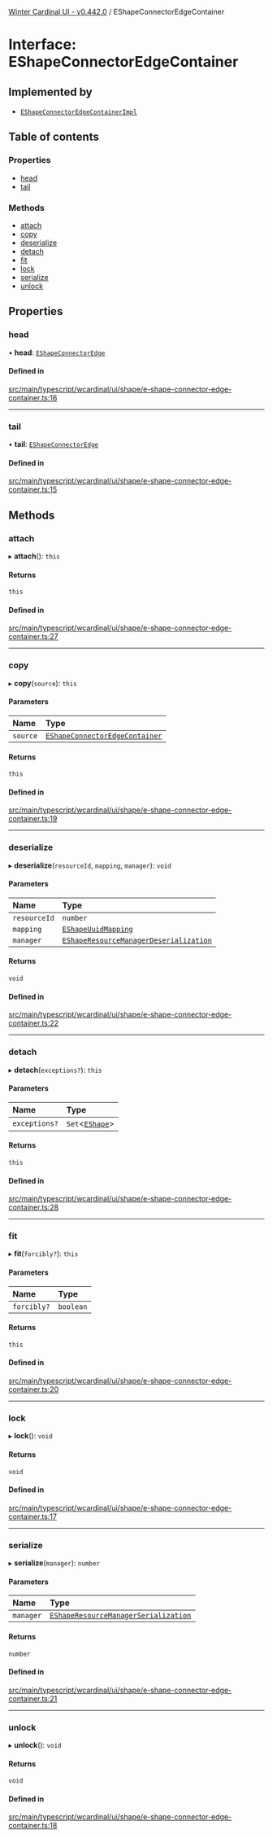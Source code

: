 [Winter Cardinal UI - v0.442.0](../index.md) / EShapeConnectorEdgeContainer

# Interface: EShapeConnectorEdgeContainer

## Implemented by

- [`EShapeConnectorEdgeContainerImpl`](../classes/EShapeConnectorEdgeContainerImpl.md)

## Table of contents

### Properties

- [head](EShapeConnectorEdgeContainer.md#head)
- [tail](EShapeConnectorEdgeContainer.md#tail)

### Methods

- [attach](EShapeConnectorEdgeContainer.md#attach)
- [copy](EShapeConnectorEdgeContainer.md#copy)
- [deserialize](EShapeConnectorEdgeContainer.md#deserialize)
- [detach](EShapeConnectorEdgeContainer.md#detach)
- [fit](EShapeConnectorEdgeContainer.md#fit)
- [lock](EShapeConnectorEdgeContainer.md#lock)
- [serialize](EShapeConnectorEdgeContainer.md#serialize)
- [unlock](EShapeConnectorEdgeContainer.md#unlock)

## Properties

### head

• **head**: [`EShapeConnectorEdge`](EShapeConnectorEdge.md)

#### Defined in

[src/main/typescript/wcardinal/ui/shape/e-shape-connector-edge-container.ts:16](https://github.com/winter-cardinal/winter-cardinal-ui/blob/v0.442.0/src/main/typescript/wcardinal/ui/shape/e-shape-connector-edge-container.ts#L16)

___

### tail

• **tail**: [`EShapeConnectorEdge`](EShapeConnectorEdge.md)

#### Defined in

[src/main/typescript/wcardinal/ui/shape/e-shape-connector-edge-container.ts:15](https://github.com/winter-cardinal/winter-cardinal-ui/blob/v0.442.0/src/main/typescript/wcardinal/ui/shape/e-shape-connector-edge-container.ts#L15)

## Methods

### attach

▸ **attach**(): `this`

#### Returns

`this`

#### Defined in

[src/main/typescript/wcardinal/ui/shape/e-shape-connector-edge-container.ts:27](https://github.com/winter-cardinal/winter-cardinal-ui/blob/v0.442.0/src/main/typescript/wcardinal/ui/shape/e-shape-connector-edge-container.ts#L27)

___

### copy

▸ **copy**(`source`): `this`

#### Parameters

| Name | Type |
| :------ | :------ |
| `source` | [`EShapeConnectorEdgeContainer`](EShapeConnectorEdgeContainer.md) |

#### Returns

`this`

#### Defined in

[src/main/typescript/wcardinal/ui/shape/e-shape-connector-edge-container.ts:19](https://github.com/winter-cardinal/winter-cardinal-ui/blob/v0.442.0/src/main/typescript/wcardinal/ui/shape/e-shape-connector-edge-container.ts#L19)

___

### deserialize

▸ **deserialize**(`resourceId`, `mapping`, `manager`): `void`

#### Parameters

| Name | Type |
| :------ | :------ |
| `resourceId` | `number` |
| `mapping` | [`EShapeUuidMapping`](EShapeUuidMapping.md) |
| `manager` | [`EShapeResourceManagerDeserialization`](../classes/EShapeResourceManagerDeserialization.md) |

#### Returns

`void`

#### Defined in

[src/main/typescript/wcardinal/ui/shape/e-shape-connector-edge-container.ts:22](https://github.com/winter-cardinal/winter-cardinal-ui/blob/v0.442.0/src/main/typescript/wcardinal/ui/shape/e-shape-connector-edge-container.ts#L22)

___

### detach

▸ **detach**(`exceptions?`): `this`

#### Parameters

| Name | Type |
| :------ | :------ |
| `exceptions?` | `Set`\<[`EShape`](EShape.md)\> |

#### Returns

`this`

#### Defined in

[src/main/typescript/wcardinal/ui/shape/e-shape-connector-edge-container.ts:28](https://github.com/winter-cardinal/winter-cardinal-ui/blob/v0.442.0/src/main/typescript/wcardinal/ui/shape/e-shape-connector-edge-container.ts#L28)

___

### fit

▸ **fit**(`forcibly?`): `this`

#### Parameters

| Name | Type |
| :------ | :------ |
| `forcibly?` | `boolean` |

#### Returns

`this`

#### Defined in

[src/main/typescript/wcardinal/ui/shape/e-shape-connector-edge-container.ts:20](https://github.com/winter-cardinal/winter-cardinal-ui/blob/v0.442.0/src/main/typescript/wcardinal/ui/shape/e-shape-connector-edge-container.ts#L20)

___

### lock

▸ **lock**(): `void`

#### Returns

`void`

#### Defined in

[src/main/typescript/wcardinal/ui/shape/e-shape-connector-edge-container.ts:17](https://github.com/winter-cardinal/winter-cardinal-ui/blob/v0.442.0/src/main/typescript/wcardinal/ui/shape/e-shape-connector-edge-container.ts#L17)

___

### serialize

▸ **serialize**(`manager`): `number`

#### Parameters

| Name | Type |
| :------ | :------ |
| `manager` | [`EShapeResourceManagerSerialization`](../classes/EShapeResourceManagerSerialization.md) |

#### Returns

`number`

#### Defined in

[src/main/typescript/wcardinal/ui/shape/e-shape-connector-edge-container.ts:21](https://github.com/winter-cardinal/winter-cardinal-ui/blob/v0.442.0/src/main/typescript/wcardinal/ui/shape/e-shape-connector-edge-container.ts#L21)

___

### unlock

▸ **unlock**(): `void`

#### Returns

`void`

#### Defined in

[src/main/typescript/wcardinal/ui/shape/e-shape-connector-edge-container.ts:18](https://github.com/winter-cardinal/winter-cardinal-ui/blob/v0.442.0/src/main/typescript/wcardinal/ui/shape/e-shape-connector-edge-container.ts#L18)
